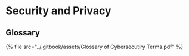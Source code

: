 # Security and Privacy

## Glossary&#x20;

{% file src="../.gitbook/assets/Glossary of Cybersecutiry Terms.pdf" %}

